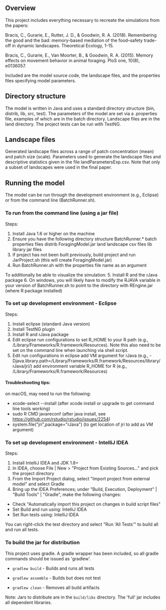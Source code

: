 ## Overview

This project includes everything necessary to recreate the simulations from the papers:

Bracis, C., Gurarie, E., Rutter, J. D., & Goodwin, R. A. (2018). Remembering the good and the bad: memory-based mediation of the food–safety trade-off in dynamic landscapes. Theoretical Ecology, 1-15.

Bracis, C., Gurarie, E., Van Moorter, B., & Goodwin, R. A. (2015). Memory effects on movement behavior in animal foraging. PloS one, 10(8), e0136057.

Included are the model source code, the landscape files, and the properties files specifying model parameters.


## Directory structure

The model is written in Java and uses a standard directory structure (bin, distrib, lib, src, test). The parameters of the model are set via a .properties file, examples of which are in the batch directory. Landscape files are in the land directory. The project tests can be run with TestNG.


## Landscape files

Generated landscape files across a range of patch concentration (mean) and patch size (scale). Parameters used to generate the landscape files and descriptive statistics given in the file landParametersExp.csv. Note that only a subset of landscapes were used in the final paper.


## Running the model

The model can be run through the development environment (e.g., Eclipse) or from the command line (BatchRunner.sh).

### To run from the command line (using a jar file)
Steps: 
1. Install Java 1.6 or higher on the machine
2. Ensure you have the following directory structure
	BatchRunner.*
	batch
		properties files
	distrib
		ForagingModel.jar
	land
		landscape csv files
	lib
		library jar files
3. If project has not been built previously, build project and run JarProject.sh (this will create ForagingModel.jar)
4. Run BatchRunner.sh with the properties file name as an argument

To additionally be able to visualize the simulation:
5. Install R and the rJava package
6. On windows, you will likely have to modify the RJAVA variable in your version of BatchRunner.sh to point to the directory with REngine.jar (where R package installed)


### To set up development environment - Eclipse

Steps:
1. Install eclipse (standard Java version)
2. Install TestNG plugin
3. Install R and rJava package
4. Edit eclipse run configurations to set R_HOME to your R path (e.g., /Library/Frameworks/R.framework/Resources). Note this also need to be set on the command line when launching via shell script.
5. Edit run configurations in eclipse
	add VM argument for rJava (e.g., -Djava.library.path=/Library/Frameworks/R.framework/Resources/library/rJava/jri/)
	add environment variable R_HOME for R (e.g., /Library/Frameworks/R.framework/Resources)
	
#### Troubleshooting tips:
on macOS, may need to run the following:
- xcode-select --install (after xcode install or upgrade to get command line tools working)
- sudo R CMD javareconf (after java install, see https://github.com/rstudio/rstudio/issues/2254)
- system.file("jri",package="rJava") (to get location of jri to add as VM argument)

### To set up development environment - IntelliJ IDEA

Steps:
1. Install IntelliJ IDEA and JDK 1.8+
2. In IDEA, choose File | New > "Project from Existing Sources..." and pick the project directory
3. From the Import Project dialog, select "Import project from external model" and select Gradle
4. Bring up the IDEA Preferences; under "Build, Execution, Deployment" | "Build Tools" | "Gradle", make the following changes:
- Check "Automatically import this project on changes in build script files"
- Set Build and run using: IntelliJ IDEA
- Set Run tests using: IntelliJ IDEA

You can right-click the test directory and select "Run 'All Tests'" to build all and run all tests.


### To build the jar for distribution

This project uses gradle. A gradle wrapper has been included, so all gradle commands should be issued as 'gradlew'.

- `gradlew build` - Builds and runs all tests

- `gradlew assemble` - Builds but does not test

- `gradlew clean` - Removes all build artifacts

Note: Jars to distribute are in the `build/libs` directory. The 'full' jar includes all dependent libraries.
